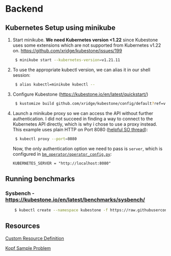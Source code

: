 # Backend


## Kubernetes Setup using minikube

1. Start minikube. **We need Kubernetes version <1.22** since Kubestone uses some extensions which are not supported from Kubernetes v1.22 on. https://github.com/xridge/kubestone/issues/199

   ```sh
    $ minikube start --kubernetes-version=v1.21.11
   ```

2. To use the appropriate kubectl version, we can alias it in our shell session:

   ```sh
    $ alias kubectl=minikube kubectl --
   ```

3. Configure Kubestone (https://kubestone.io/en/latest/quickstart/)

   ```sh
    $ kustomize build github.com/xridge/kubestone/config/default?ref=v0.5.0 | sed "s/kubestone:latest/kubestone:v0.5.0/" | kubectl create -f -
   ```

4. Launch a minikube proxy so we can access the API without further authentication. I did not succeed in finding a way to connect to the Kubernetes API directly, which is why i chose to use a proxy instead.<br>
This example uses plain HTTP on Port 8080 ([helpful SO thread](https://stackoverflow.com/questions/40720979/how-to-access-kubernetes-api-when-using-minkube)):

    ```sh
     $ kubectl proxy --port=8080
    ```

    Now, the only authentication option we need to pass is `server`, which is configured in [`bm_operator/operator_config.py`](bm_operator/operator_config.py):

    ```
    KUBERNETES_SERVER = "http://localhost:8080"
    ```

## Running benchmarks

### Sysbench - https://kubestone.io/en/latest/benchmarks/sysbench/

```sh
    $ kubectl create --namespace kubestone -f https://raw.githubusercontent.com/xridge/kubestone/master/config/samples/perf_v1alpha1_sysbench.yaml
```

## Resources
[Custom Resource Definition](https://kubernetes.io/docs/tasks/extend-kubernetes/custom-resources/custom-resource-definitions/)

[Kopf Sample Problem](https://kopf.readthedocs.io/en/stable/walkthrough/problem/)

